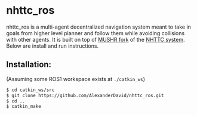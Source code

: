 # nhttc_ros

nhttc_ros is a multi-agent decentralized navigation system meant to take in goals from higher level planner and follow them while avoiding collisions with other agents. It is built on top of [MUSHR fork](https://github.com/prl-mushr/nhttc_ros) of the [NHTTC system](https://github.com/davisbo/NHTTC). Below are install and run instructions.

## Installation:
(Assuming some ROS1 workspace exists at `./catkin_ws`)

``` bash
$ cd catkin_ws/src
$ git clone https://github.com/AlexanderDavid/nhttc_ros.git
$ cd ..
$ catkin_make
```